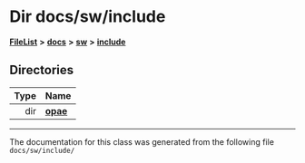
# Dir docs/sw/include



[**FileList**](files.md) **>** [**docs**](dir_49e56c817e5e54854c35e136979f97ca.md) **>** [**sw**](dir_55721a669a8e0900d975c02921addb49.md) **>** [**include**](dir_97b4588afba69bf89bbe554642ac6431.md)












## Directories

| Type | Name |
| ---: | :--- |
| dir | [**opae**](dir_ade97cd9199f278c0723672dd8647ba4.md) <br> |

















------------------------------
The documentation for this class was generated from the following file `docs/sw/include/`